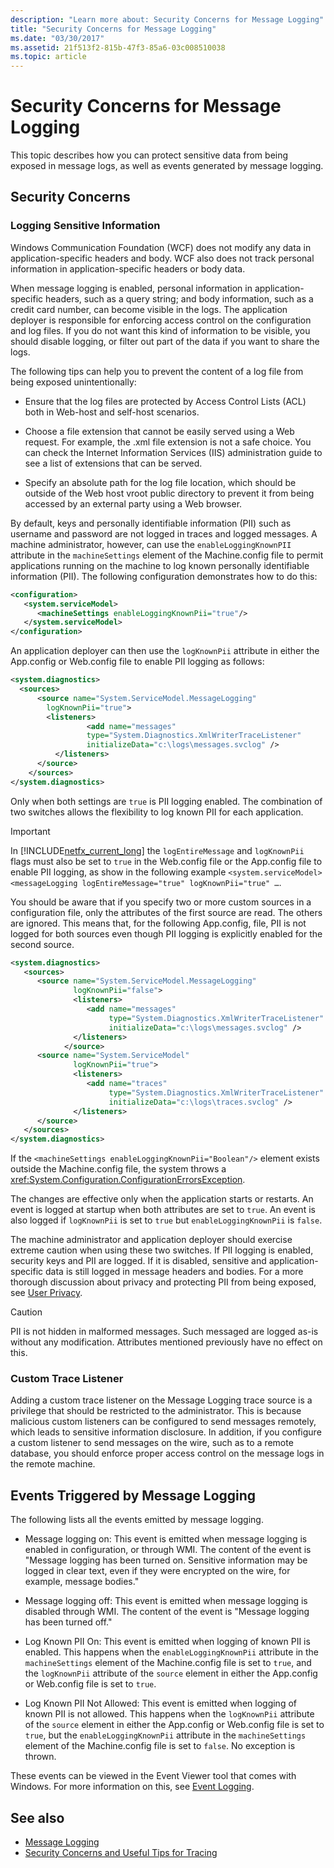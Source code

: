 ```yaml
---
description: "Learn more about: Security Concerns for Message Logging"
title: "Security Concerns for Message Logging"
ms.date: "03/30/2017"
ms.assetid: 21f513f2-815b-47f3-85a6-03c008510038
ms.topic: article
---
```

# Security Concerns for Message Logging

This topic describes how you can protect sensitive data from being exposed in message logs, as well as events generated by message logging.

## Security Concerns

### Logging Sensitive Information

 Windows Communication Foundation (WCF) does not modify any data in application-specific headers and body. WCF also does not track personal information in application-specific headers or body data.

 When message logging is enabled, personal information in application-specific headers, such as a query string; and body information, such as a credit card number, can become visible in the logs. The application deployer is responsible for enforcing access control on the configuration and log files. If you do not want this kind of information to be visible, you should disable logging, or filter out part of the data if you want to share the logs.

 The following tips can help you to prevent the content of a log file from being exposed unintentionally:

- Ensure that the log files are protected by Access Control Lists (ACL) both in Web-host and self-host scenarios.

- Choose a file extension that cannot be easily served using a Web request. For example, the .xml file extension is not a safe choice. You can check the Internet Information Services (IIS) administration guide to see a list of extensions that can be served.

- Specify an absolute path for the log file location, which should be outside of the Web host vroot public directory to prevent it from being accessed by an external party using a Web browser.

 By default, keys and personally identifiable information (PII) such as username and password are not logged in traces and logged messages. A machine administrator, however, can use the `enableLoggingKnownPII` attribute in the `machineSettings` element of the Machine.config file to permit applications running on the machine to log known personally identifiable information (PII). The following configuration demonstrates how to do this:

```xml
<configuration>
   <system.serviceModel>
      <machineSettings enableLoggingKnownPii="true"/>
   </system.serviceModel>
</configuration>
```

 An application deployer can then use the `logKnownPii` attribute in either the App.config or Web.config file to enable PII logging as follows:

```xml
<system.diagnostics>
  <sources>
      <source name="System.ServiceModel.MessageLogging"
        logKnownPii="true">
        <listeners>
                 <add name="messages"
                 type="System.Diagnostics.XmlWriterTraceListener"
                 initializeData="c:\logs\messages.svclog" />
          </listeners>
      </source>
    </sources>
</system.diagnostics>
```

 Only when both settings are `true` is PII logging enabled. The combination of two switches allows the flexibility to log known PII for each application.

> [!IMPORTANT]
> In [!INCLUDE[netfx_current_long](../../../../includes/netfx-current-long-md.md)] the `logEntireMessage` and `logKnownPii` flags must also be set to `true` in the Web.config file or the App.config file to enable PII logging, as show in the following example `<system.serviceModel><messageLogging logEntireMessage="true" logKnownPii="true" …`.

 You should be aware that if you specify two or more custom sources in a configuration file, only the attributes of the first source are read. The others are ignored. This means that, for the following App.config, file, PII is not logged for both sources even though PII logging is explicitly enabled for the second source.

```xml
<system.diagnostics>
   <sources>
      <source name="System.ServiceModel.MessageLogging"
              logKnownPii="false">
              <listeners>
                 <add name="messages"
                      type="System.Diagnostics.XmlWriterTraceListener"
                      initializeData="c:\logs\messages.svclog" />
              </listeners>
            </source>
      <source name="System.ServiceModel"
              logKnownPii="true">
              <listeners>
                 <add name="traces"
                      type="System.Diagnostics.XmlWriterTraceListener"
                      initializeData="c:\logs\traces.svclog" />
              </listeners>
      </source>
   </sources>
</system.diagnostics>
```

 If the `<machineSettings enableLoggingKnownPii="Boolean"/>` element exists outside the Machine.config file, the system throws a <xref:System.Configuration.ConfigurationErrorsException>.

 The changes are effective only when the application starts or restarts. An event is logged at startup when both attributes are set to `true`. An event is also logged if `logKnownPii` is set to `true` but `enableLoggingKnownPii` is `false`.

 The machine administrator and application deployer should exercise extreme caution when using these two switches. If PII logging is enabled, security keys and PII are logged. If it is disabled, sensitive and application-specific data is still logged in message headers and bodies. For a more thorough discussion about privacy and protecting PII from being exposed, see [User Privacy](/previous-versions/dotnet/articles/aa480490(v=msdn.10)).

> [!CAUTION]
> PII is not hidden in malformed messages. Such messaged are logged as-is without any modification. Attributes mentioned previously have no effect on this.

### Custom Trace Listener

 Adding a custom trace listener on the Message Logging trace source is a privilege that should be restricted to the administrator. This is because malicious custom listeners can be configured to send messages remotely, which leads to sensitive information disclosure. In addition, if you configure a custom listener to send messages on the wire, such as to a remote database, you should enforce proper access control on the message logs in the remote machine.

## Events Triggered by Message Logging

 The following lists all the events emitted by message logging.

- Message logging on: This event is emitted when message logging is enabled in configuration, or through WMI. The content of the event is "Message logging has been turned on. Sensitive information may be logged in clear text, even if they were encrypted on the wire, for example, message bodies."

- Message logging off: This event is emitted when message logging is disabled through WMI. The content of the event is "Message logging has been turned off."

- Log Known PII On: This event is emitted when logging of known PII is enabled. This happens when the `enableLoggingKnownPii` attribute in the `machineSettings` element of the Machine.config file is set to `true`, and the `logKnownPii` attribute of the `source` element in either the App.config or Web.config file is set to `true`.

- Log Known PII Not Allowed: This event is emitted when logging of known PII is not allowed. This happens when the `logKnownPii` attribute of the `source` element in either the App.config or Web.config file is set to `true`, but the `enableLoggingKnownPii` attribute in the `machineSettings` element of the Machine.config file is set to `false`. No exception is thrown.

 These events can be viewed in the Event Viewer tool that comes with Windows. For more information on this, see [Event Logging](./event-logging/index.md).

## See also

- [Message Logging](message-logging.md)
- [Security Concerns and Useful Tips for Tracing](./tracing/security-concerns-and-useful-tips-for-tracing.md)
